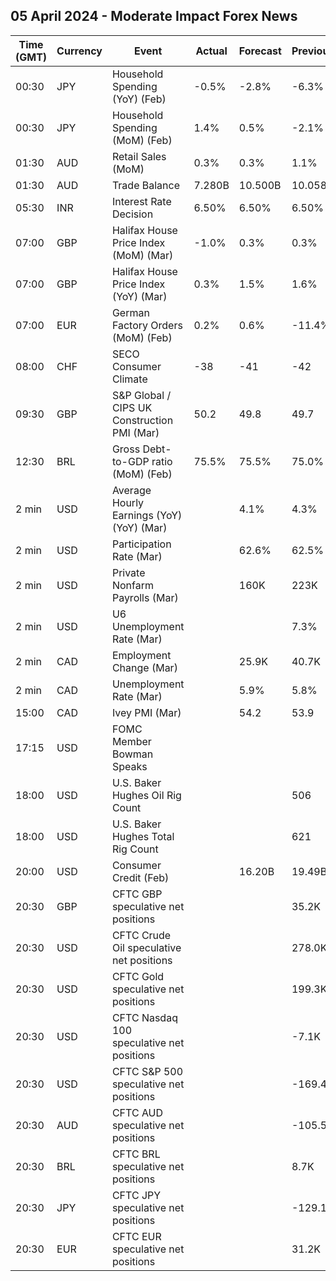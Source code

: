 ## 05 April 2024 - Moderate Impact Forex News

| Time (GMT) | Currency | Event | Actual | Forecast | Previous |
|------|----------|-------|--------|----------|----------|
| 00:30 | JPY | Household Spending (YoY) (Feb) | -0.5% | -2.8% | -6.3% |
| 00:30 | JPY | Household Spending (MoM) (Feb) | 1.4% | 0.5% | -2.1% |
| 01:30 | AUD | Retail Sales (MoM) | 0.3% | 0.3% | 1.1% |
| 01:30 | AUD | Trade Balance | 7.280B | 10.500B | 10.058B |
| 05:30 | INR | Interest Rate Decision | 6.50% | 6.50% | 6.50% |
| 07:00 | GBP | Halifax House Price Index (MoM) (Mar) | -1.0% | 0.3% | 0.3% |
| 07:00 | GBP | Halifax House Price Index (YoY) (Mar) | 0.3% | 1.5% | 1.6% |
| 07:00 | EUR | German Factory Orders (MoM) (Feb) | 0.2% | 0.6% | -11.4% |
| 08:00 | CHF | SECO Consumer Climate | -38 | -41 | -42 |
| 09:30 | GBP | S&P Global / CIPS UK Construction PMI (Mar) | 50.2 | 49.8 | 49.7 |
| 12:30 | BRL | Gross Debt-to-GDP ratio (MoM) (Feb) | 75.5% | 75.5% | 75.0% |
| 2 min | USD | Average Hourly Earnings (YoY) (YoY) (Mar) |  | 4.1% | 4.3% |
| 2 min | USD | Participation Rate (Mar) |  | 62.6% | 62.5% |
| 2 min | USD | Private Nonfarm Payrolls (Mar) |  | 160K | 223K |
| 2 min | USD | U6 Unemployment Rate (Mar) |  |  | 7.3% |
| 2 min | CAD | Employment Change (Mar) |  | 25.9K | 40.7K |
| 2 min | CAD | Unemployment Rate (Mar) |  | 5.9% | 5.8% |
| 15:00 | CAD | Ivey PMI (Mar) |  | 54.2 | 53.9 |
| 17:15 | USD | FOMC Member Bowman Speaks |  |  |  |
| 18:00 | USD | U.S. Baker Hughes Oil Rig Count |  |  | 506 |
| 18:00 | USD | U.S. Baker Hughes Total Rig Count |  |  | 621 |
| 20:00 | USD | Consumer Credit (Feb) |  | 16.20B | 19.49B |
| 20:30 | GBP | CFTC GBP speculative net positions |  |  | 35.2K |
| 20:30 | USD | CFTC Crude Oil speculative net positions |  |  | 278.0K |
| 20:30 | USD | CFTC Gold speculative net positions |  |  | 199.3K |
| 20:30 | USD | CFTC Nasdaq 100 speculative net positions |  |  | -7.1K |
| 20:30 | USD | CFTC S&P 500 speculative net positions |  |  | -169.4K |
| 20:30 | AUD | CFTC AUD speculative net positions |  |  | -105.5K |
| 20:30 | BRL | CFTC BRL speculative net positions |  |  | 8.7K |
| 20:30 | JPY | CFTC JPY speculative net positions |  |  | -129.1K |
| 20:30 | EUR | CFTC EUR speculative net positions |  |  | 31.2K |
